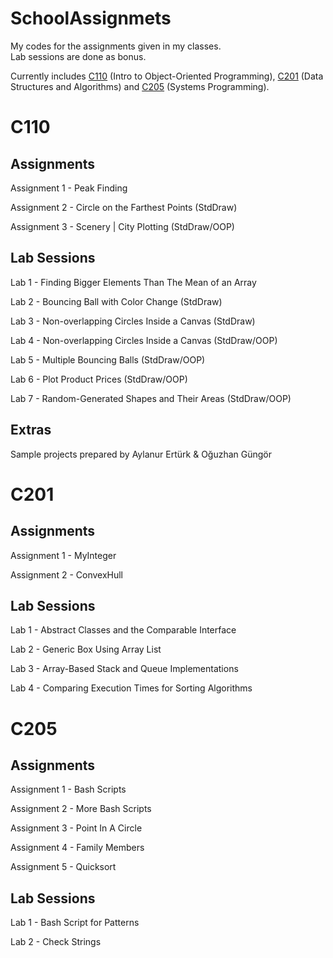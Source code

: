 # SchoolAssignmets
My codes for the assignments given in my classes.   
Lab sessions are done as bonus.   

Currently includes [C110](#c110) (Intro to Object-Oriented Programming), [C201](#c201) (Data Structures and Algorithms) and [C205](#c205) (Systems Programming).

# C110

## Assignments

Assignment 1 - Peak Finding

Assignment 2 - Circle on the Farthest Points (StdDraw)

Assignment 3 - Scenery | City Plotting (StdDraw/OOP)

## Lab Sessions

Lab 1 - Finding Bigger Elements Than The Mean of an Array

Lab 2 - Bouncing Ball with Color Change (StdDraw)

Lab 3 - Non-overlapping Circles Inside a Canvas (StdDraw)

Lab 4 - Non-overlapping Circles Inside a Canvas (StdDraw/OOP)

Lab 5 - Multiple Bouncing Balls (StdDraw/OOP)

Lab 6 - Plot Product Prices (StdDraw/OOP)

Lab 7 - Random-Generated Shapes and Their Areas (StdDraw/OOP)

## Extras

Sample projects prepared by Aylanur Ertürk & Oğuzhan Güngör

# C201

## Assignments

Assignment 1 - MyInteger

Assignment 2 - ConvexHull

## Lab Sessions

Lab 1 - Abstract Classes and the Comparable Interface

Lab 2 - Generic Box Using Array List

Lab 3 - Array-Based Stack and Queue Implementations

Lab 4 - Comparing Execution Times for Sorting Algorithms

# C205

## Assignments

Assignment 1 - Bash Scripts

Assignment 2 - More Bash Scripts

Assignment 3 - Point In A Circle

Assignment 4 - Family Members

Assignment 5 - Quicksort

## Lab Sessions

Lab 1 - Bash Script for Patterns

Lab 2 - Check Strings
